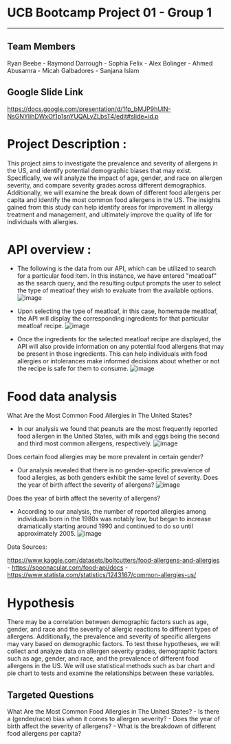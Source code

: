 # UCB Bootcamp Project 01 - Group 1
---
## Team Members 
Ryan Beebe - Raymond Darrough - Sophia Felix - Alex Bolinger - Ahmed Abusamra - Micah Galbadores - Sanjana Islam



## Google Slide Link
https://docs.google.com/presentation/d/1fp_bMJP9hUlN-NsGNYIihDWxOf1p1snYUQALyZLbsT4/edit#slide=id.p



# Project Description :
 This project aims to investigate the prevalence and severity of allergens in the US, and identify potential demographic biases that may exist. Specifically, we will analyze the impact of age, gender, and race on allergen severity, and compare severity grades across different demographics. Additionally, we will examine the break down of different food allergens per capita and identify the most common food allergens in the US. The insights gained from this study can help identify areas for improvement in allergy treatment and management, and ultimately improve the quality of life for individuals with allergies. 

# API overview :

 - The following is the data from our API, which can be utilized to search for a particular food item. In this instance, we have entered          "meatloaf" as the search query, and the resulting output prompts the user to select the type of meatloaf they wish to evaluate from the         available options.
![image](https://user-images.githubusercontent.com/126538596/233516549-c0f33a71-b5e6-4fb4-8174-c3acc947b8f6.png)

-  Upon selecting the type of meatloaf, in this case, homemade meatloaf, the API will display the corresponding ingredients for that   particular meatloaf recipe.
![image](https://user-images.githubusercontent.com/126538596/233516732-72e5ffc0-4231-4692-907b-acb0e3e0b41e.png)

- Once the ingredients for the selected meatloaf recipe are displayed, the API will also provide information on any potential food allergens that may be present in those ingredients. This can help individuals with food allergies or intolerances make informed decisions about whether or not the recipe is safe for them to consume.
![image](https://user-images.githubusercontent.com/126538596/233516881-968e997c-1436-49e8-bfad-60dee0f58a9e.png)



# Food data analysis

What Are the Most Common Food Allergies in The United States?
- In our analysis we found that peanuts are the most frequently reported food allergen in the United States, with milk and eggs being the second and third most common allergens, respectively.
![image](https://user-images.githubusercontent.com/126538596/233524264-685b720b-ce57-421f-ad7f-183170884d9b.png)

Does certain food allergies may be more prevalent in certain gender?
- Our analysis revealed that there is no gender-specific prevalence of food allergies, as both genders exhibit the same level of severity.
Does the year of birth affect the severity of allergens?
![image](https://user-images.githubusercontent.com/126538596/233524295-0e247941-2adb-4fd5-9102-7439ec9ae9c1.png)

Does the year of birth affect the severity of allergens?
- According to our analysis, the number of reported allergies among individuals born in the 1980s was notably low, but began to increase dramatically starting around 1990 and continued to do so until approximately 2005.
![image](https://user-images.githubusercontent.com/126538596/233524393-01206015-6ab5-4a7e-8ec6-c013eabde92c.png)




Data Sources:

https://www.kaggle.com/datasets/boltcutters/food-allergens-and-allergies - https://spoonacular.com/food-api/docs - https://www.statista.com/statistics/1243167/common-allergies-us/

# Hypothesis
There may be a correlation between demographic factors such as age, gender, and race and the severity of allergic reactions to different types of allergens. Additionally, the prevalence and severity of specific allergens may vary based on demographic factors.
To test these hypotheses, we will collect and analyze data on allergen severity grades, demographic factors such as age, gender, and race, and the prevalence of different food allergens in the US. We will use statistical methods such as bar chart and pie chart to tests and examine the relationships between these variables.


## Targeted Questions
What Are the Most Common Food Allergies in The United States? - Is there a (gender/race) bias when it comes to allergen severity? - Does the year of birth affect the severity of allergens? - What is the breakdown of different food allergens per capita?
